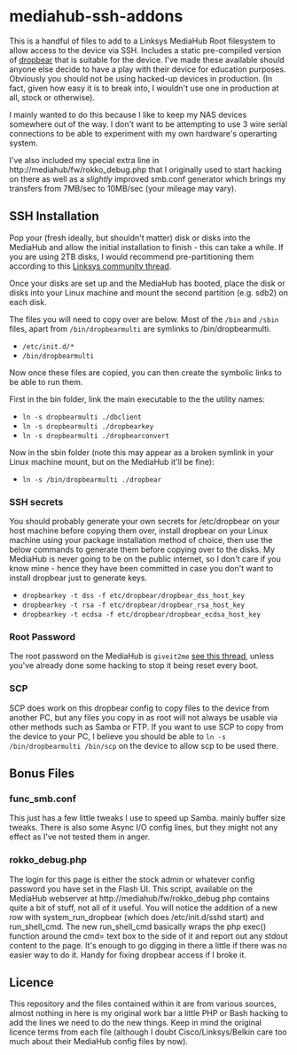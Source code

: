 # mediahub-ssh-addons
This is a handful of files to add to a Linksys MediaHub Root filesystem to allow access to the device via SSH. Includes a static pre-compiled version of [dropbear](https://matt.ucc.asn.au/dropbear/dropbear.html) that is suitable for the device. I've made these available should anyone else decide to have a play with their device for education purposes. Obviously you should not be using hacked-up devices in production. (In fact, given how easy it is to break into, I wouldn't use one in production at all, stock or otherwise).

I mainly wanted to do this because I like to keep my NAS devices somewhere out of the way. I don't want to be attempting to use 3 wire serial connections to be able to experiment with my own hardware's operarting system.

I've also included my special extra line in http://mediahub/fw/rokko_debug.php that I originally used to start hacking on there as well as a *slightly* improved smb.conf generator which brings my transfers from 7MB/sec to 10MB/sec (your mileage may vary).

## SSH Installation
Pop your (fresh ideally, but shouldn't matter) disk or disks into the MediaHub and allow the initial installation to finish - this can take a while. If you are using 2TB disks, I would recommend pre-partitioning them according to this [Linksys community thread](http://community.linksys.com/t5/Media-Hub/2TB-HDD-for-NMH305/td-p/571796).

Once your disks are set up and the MediaHub has booted, place the disk or disks into your Linux machine and mount the second partition (e.g. sdb2) on each disk.

The files you will need to copy over are below. Most of the `/bin` and `/sbin` files, apart from `/bin/dropbearmulti` are symlinks to /bin/dropbearmulti.

* `/etc/init.d/*`
* `/bin/dropbearmulti`

Now once these files are copied, you can then create the symbolic links to be able to run them. 

First in the bin folder, link the main executable to the the utility names:
* `ln -s dropbearmulti ./dbclient`
* `ln -s dropbearmulti ./dropbearkey`
* `ln -s dropbearmulti ./dropbearconvert`

Now in the sbin folder (note this may appear as a broken symlink in your Linux machine mount, but on the MediaHub it'll be fine):
* `ln -s /bin/dropbearmulti ./dropbear`

### SSH secrets
You should probably generate your own secrets for /etc/dropbear on your host machine before copying them over, install dropbear on your Linux machine using your package installation method of choice, then use the below commands to generate them before copying over to the disks. My MediaHub is never going to be on the public internet, so I don't care if you know mine - hence they have been committed in case you don't want to install dropbear just to generate keys. 
* `dropbearkey -t dss -f etc/dropbear/dropbear_dss_host_key`
* `dropbearkey -t rsa -f etc/dropbear/dropbear_rsa_host_key`
* `dropbearkey -t ecdsa -f etc/dropbear/dropbear_ecdsa_host_key`

### Root Password
The root password on the MediaHub is `giveit2me` [see this thread](https://forum.nas-central.org/viewtopic.php?f=26&t=2059), unless you've already done some hacking to stop it being reset every boot. 

### SCP
SCP does work on this dropbear config to copy files to the device from another PC, but any files you copy in as root will not always be usable via other methods such as Samba or FTP. If you want to use SCP to copy from the device to your PC, I believe you should be able to `ln -s /bin/dropbearmulti /bin/scp` on the device to allow scp to be used there.

## Bonus Files
### func_smb.conf
This just has a few little tweaks I use to speed up Samba. mainly buffer size tweaks. There is also some Async I/O config lines, but they might not any effect as I've not tested them in anger.

### rokko_debug.php
The login for this page is either the stock admin or whatever config password you have set in the Flash UI.
This script, available on the MediaHub webserver at http://mediahub/fw/rokko_debug.php contains quite a bit of stuff, not all of it useful. You will notice the addition of a new row with system_run_dropbear (which does /etc/init.d/sshd start) and run_shell_cmd. 
The new run_shell_cmd basically wraps the php exec() function around the cmd= text box to the side of it and report out any stdout content to the page. It's enough to go digging in there a little if there was no easier way to do it. Handy for fixing dropbear access if I broke it.

## Licence
This repository and the files contained within it are from various sources, almost nothing in here is my original work bar a little PHP or Bash hacking to add the lines we need to do the new things. Keep in mind the original licence terms from each file (although I doubt Cisco/Linksys/Belkin care too much about their MediaHub config files by now).

